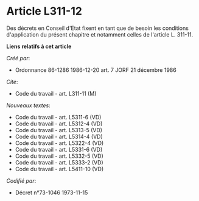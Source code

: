 # Article L311-12

Des décrets en Conseil d'Etat fixent en tant que de besoin les conditions d'application du présent chapitre et notamment
celles de l'article L. 311-11.

**Liens relatifs à cet article**

_Créé par_:

  - Ordonnance 86-1286 1986-12-20 art. 7 JORF 21 décembre 1986

_Cite_:

  - Code du travail - art. L311-11 (M)

_Nouveaux textes_:

  - Code du travail - art. L5311-6 (VD)
  - Code du travail - art. L5312-4 (VD)
  - Code du travail - art. L5313-5 (VD)
  - Code du travail - art. L5314-4 (VD)
  - Code du travail - art. L5322-4 (VD)
  - Code du travail - art. L5331-6 (VD)
  - Code du travail - art. L5332-5 (VD)
  - Code du travail - art. L5333-2 (VD)
  - Code du travail - art. L5411-10 (VD)

_Codifié par_:

  - Décret n°73-1046 1973-11-15
